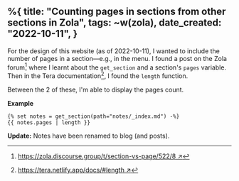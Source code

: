 %{
    title: "Counting pages in sections from other sections in Zola",
    tags: ~w(zola),
    date_created: "2022-10-11",
}
---
For the design of this website (as of 2022-10-11), I wanted to include the number of pages in a section—e.g., in the menu. I found a post on the Zola forum[^1] where I learnt about the `get_section` and a section's `pages` variable. Then in the Tera documentation[^2], I found the `length` function.

Between the 2 of these, I'm able to display the pages count.

**Example**

```
{% set notes = get_section(path="notes/_index.md") -%}
{{ notes.pages | length }}
```

**Update:** Notes have been renamed to blog (and posts).

[^1]: [https://zola.discourse.group/t/section-vs-page/522/8 ↗](https://zola.discourse.group/t/section-vs-page/522/8)

[^2]: [https://tera.netlify.app/docs/#length ↗](https://tera.netlify.app/docs/#length)
